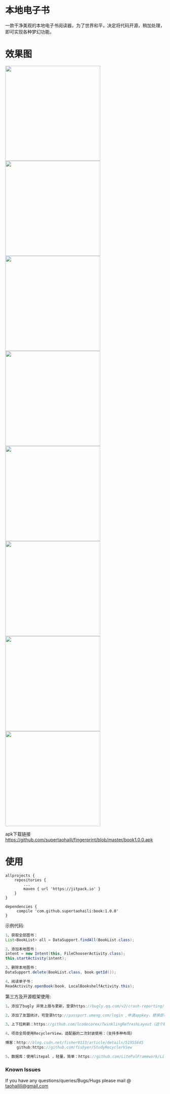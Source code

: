# 本地电子书

一款干净美观的本地电子书阅读器，为了世界和平，决定将代码开源，稍加处理，即可实现各种梦幻功能。


# 效果图

 <img src="https://github.com/supertaohaili/book/blob/master/S80115-180545.jpg" width="300"><img src="https://github.com/supertaohaili/book/blob/master/S80115-180528.jpg" width="300">
 <img src="https://github.com/supertaohaili/book/blob/master/S80115-162828.jpg" width="300"><img src="https://github.com/supertaohaili/book/blob/master/S80115-180602.jpg" width="300">
 <img src="https://github.com/supertaohaili/book/blob/master/S80115-180634.jpg" width="300"><img src="https://github.com/supertaohaili/book/blob/master/S80115-180708.jpg" width="300">
 <img src="https://github.com/supertaohaili/book/blob/master/S80115-180620.jpg" width="300"><img src="https://github.com/supertaohaili/book/blob/master/S80115-180655.jpg" width="300">

apk下载链接
<a href="https://github.com/supertaohaili/fingerprint/blob/master/book1.0.0.apk">https://github.com/supertaohaili/fingerprint/blob/master/book1.0.0.apk</a>

# 使用
```
allprojects {
	repositories {
		...
		maven { url 'https://jitpack.io' }
	}
}

dependencies {
     compile 'com.github.supertaohaili:book:1.0.0'
}
```


示例代码:
``` java
1、获取全部图书：
List<BookList> all = DataSupport.findAll(BookList.class);

2、添加本地图书：
intent = new Intent(this, FileChooserActivity.class);
this.startActivity(intent);

3、删除本地图书：
DataSupport.delete(BookList.class, book.getId());

4、阅读单子书：
ReadActivity.openBook(book, LocalBookshelfActivity.this);
```


第三方及开源框架使用:

``` java
1、添加了bugly 异常上报与更新，登录https://bugly.qq.com/v2/crash-reporting/dashboard/9bb43e127f?pid=1 申请appid，替换即可

2、添加了友盟统计，可登录http://passport.umeng.com/login ,申请appkey，替换即可

3、上下拉刷新：https://github.com/lcodecorex/TwinklingRefreshLayout（这个稳定，bug少）

4、项目全局使用RecyclerView，适配器的二次封装使用：（支持多种布局）

博客：http://blog.csdn.net/fisher0113/article/details/51955845
     github:https://github.com/fishyer/StudyRecyclerView

5、数据库：使用litepal ，轻量，简单：https://github.com/LitePalFramework/LitePal
```


### Known Issues
If you have any questions/queries/Bugs/Hugs please mail @
taohailili@gmail.com
